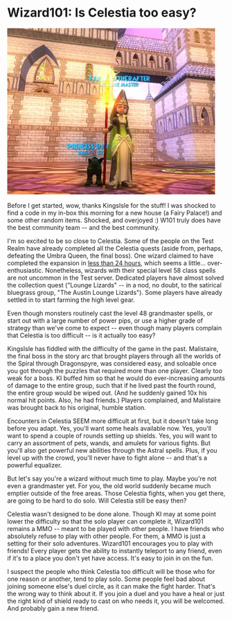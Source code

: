 # Wizard101: Is Celestia too easy?

[![](../uploads/2010/10/WizardGraphicalClient-2010-10-12-22-30-55-84-480x384.jpg "Swag")](../uploads/2010/10/WizardGraphicalClient-2010-10-12-22-30-55-84.jpg)

Before I get started, wow, thanks KingsIsle for the stuff! I was shocked to find a code in my in-box this morning for a new house (a Fairy Palace!) and some other random items. Shocked, and overjoyed :) W101 truly does have the best community team -- and the best community.

I'm so excited to be so close to Celestia. Some of the people on the Test Realm have already completed all the Celestia quests (aside from, perhaps, defeating the Umbra Queen, the final boss). One wizard claimed to have completed the expansion in [less than 24 hours](http://www.wizard101central.com/forums/showthread.php?t=110229), which seems a little... over-enthusiastic. Nonetheless, wizards with their special level 58 class spells are not uncommon in the Test server. Dedicated players have almost solved the collection quest ("Lounge Lizards" -- in a nod, no doubt, to the satirical bluegrass group, "The Austin Lounge Lizards"). Some players have already settled in to start farming the high level gear.

Even though monsters routinely cast the level 48 grandmaster spells, or start out with a large number of power pips, or use a higher grade of strategy than we've come to expect -- even though many players complain that Celestia is too difficult -- is it actually too easy?

KingsIsle has fiddled with the difficulty of the game in the past. Malistaire, the final boss in the story arc that brought players through all the worlds of the Spiral through Dragonspyre, was considered easy, and soloable once you got through the puzzles that required more than one player. Clearly too weak for a boss. KI buffed him so that he would do ever-increasing amounts of damage to the entire group, such that if he lived past the fourth round, the entire group would be wiped out. (And he suddenly gained 10x his normal hit points. Also, he had friends.) Players complained, and Malistaire was brought back to his original, humble station.

Encounters in Celestia SEEM more difficult at first, but it doesn't take long before you adapt. Yes, you'll want some heals available now. Yes, you'll want to spend a couple of rounds setting up shields. Yes, you will want to carry an assortment of pets, wands, and amulets for various fights. But you'll also get powerful new abilities through the Astral spells. Plus, if you level up with the crowd, you'll never have to fight alone -- and that's a powerful equalizer.

But let's say you're a wizard without much time to play. Maybe you're not even a grandmaster yet. For you, the old world suddenly became much emptier outside of the free areas. Those Celestia fights, when you get there, are going to be hard to do solo. Will Celestia still be easy then?

Celestia wasn't designed to be done alone. Though KI may at some point lower the difficulty so that the solo player can complete it, Wizard101 remains a MMO -- meant to be played with other people. I have friends who absolutely refuse to play with other people. For them, a MMO is just a setting for their solo adventures. Wizard101 encourages you to play with friends! Every player gets the ability to instantly teleport to any friend, even if it's to a place you don't yet have access. It's easy to join in on the fun.

I suspect the people who think Celestia too difficult will be those who for one reason or another, tend to play solo. Some people feel bad about joining someone else's duel circle, as it can make the fight harder. That's the wrong way to think about it. If you join a duel and you have a heal or just the right kind of shield ready to cast on who needs it, you will be welcomed. And probably gain a new friend.

